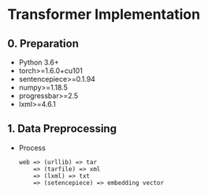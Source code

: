 # Transformer Implementation

## 0. Preparation
* Python 3.6+
* torch>=1.6.0+cu101
* sentencepiece>=0.1.94
* numpy>=1.18.5
* progressbar>=2.5
* lxml>=4.6.1

## 1. Data Preprocessing
* Process  
    ```
    web => (urllib) => tar 
        => (tarfile) => xml 
        => (lxml) => txt
        => (setencepiece) => embedding vector
    ```
